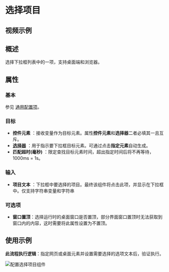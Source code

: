 # 选择项目

## 视频示例

## 概述

选择下拉框列表中的一项，支持桌面端和浏览器。

## 属性

### 基本

参见 [通用配置项](../Appendix/CommonConfigurationItems.md)。

### 目标

- **控件元素** ：接收变量作为目标元素。属性**控件元素**和**选择器**二者必填其一且互斥。
- **[选择器](../Appendix/Selector.md?_v=v2020.4)** ：用于指示要下拉框目标元素。可通过点击**指定元素**自动生成。
- **匹配超时(毫秒)** ：限定查找目标元素时间，超出指定时间后将不再等待，1000ms = 1s。

### 输入

- **项目文本** ：下拉框中要选择的项目。最终该组件将点击此项，并显示在下拉框中。仅支持字符串变量和字符串

### 可选项

- **窗口置顶**：选择运行时的桌面窗口是否置顶，部分界面窗口置顶时无法获取到窗口内的内容，这时需要将此属性设置为不置顶。

## 使用示例

**此流程执行逻辑**：指定网页或桌面元素并设置需要选择的选项文本后，验证执行。

![配置选择项目组件](https://docimages.blob.core.chinacloudapi.cn/images/Activities/selectItem2.png)
